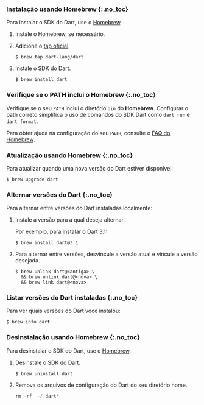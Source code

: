 <!-- ia-translate: true -->

### Instalação usando Homebrew {:.no_toc}

Para instalar o SDK do Dart, use o [Homebrew][Homebrew].

1. Instale o Homebrew, se necessário.

2. Adicione o [tap oficial][tap].

   ```console
   $ brew tap dart-lang/dart
   ```

3. Instale o SDK do Dart.

   ```console
   $ brew install dart
   ```

### Verifique se o PATH inclui o Homebrew {:.no_toc}

Verifique se o seu `PATH` inclui o diretório `bin` do **Homebrew**.
Configurar o path correto simplifica o uso de comandos do SDK Dart
como `dart run` e `dart format`.

Para obter ajuda na configuração do seu `PATH`, consulte o [FAQ do Homebrew][Homebrew FAQ].

### Atualização usando Homebrew {:.no_toc}

Para atualizar quando uma nova versão do Dart estiver disponível:

```console
$ brew upgrade dart
```

### Alternar versões do Dart {:.no_toc}

Para alternar entre versões do Dart instaladas localmente:

1. Instale a versão para a qual deseja alternar.

   Por exemplo, para instalar o Dart 3.1:

   ```console
   $ brew install dart@3.1
   ```

2. Para alternar entre versões,
   desvincule a versão atual e vincule a versão desejada.

   ```console
   $ brew unlink dart@<antiga> \
     && brew unlink dart@<nova> \
     && brew link dart@<nova>
   ```

### Listar versões do Dart instaladas {:.no_toc}

Para ver quais versões do Dart você instalou:

```console
$ brew info dart
```

### Desinstalação usando Homebrew {:.no_toc}

Para desinstalar o SDK do Dart, use o [Homebrew][Homebrew].

1. Desinstale o SDK do Dart.

   ```console
   $ brew uninstall dart
   ```

2. Remova os arquivos de configuração do Dart do seu diretório home.

   ```dart
   rm -rf  ~/.dart*
   ```

[Homebrew]: https://brew.sh
[tap]: {{site.repo.dart.org}}/homebrew-dart
[Homebrew FAQ]: https://docs.brew.sh/FAQ#my-mac-apps-dont-find-homebrew-utilities
